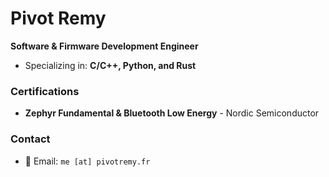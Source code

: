 # Pivot Remy

**Software & Firmware Development Engineer**
- Specializing in: **C/C++, Python, and Rust**

### Certifications

* **Zephyr Fundamental & Bluetooth Low Energy** - Nordic Semiconductor

###  Contact
- 📧 Email: `me [at] pivotremy.fr`
